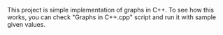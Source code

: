 This project is simple implementation of graphs in C++.
To see how this works, you can check "Graphs in C++.cpp" script and run it with sample given values.

